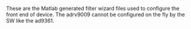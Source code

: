 These are the Matlab generated filter wizard files used to configure the front end of device.
The adrv9009 cannot be configured on the fly by the SW like the ad9361.
